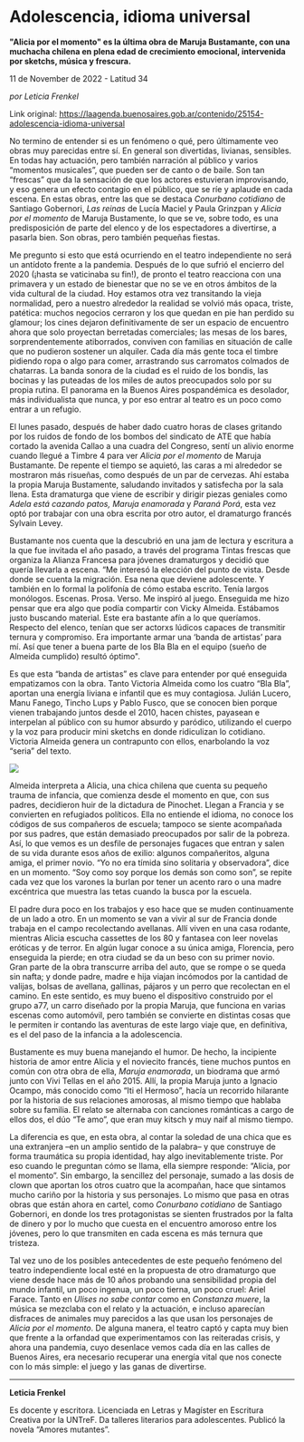 # Adolescencia, idioma universal

**"Alicia por el momento" es la última obra de Maruja Bustamante, con una muchacha chilena en plena edad de crecimiento emocional, intervenida por sketchs, música y frescura.**

11 de November de 2022 - Latitud 34

_por Leticia Frenkel_

Link original: https://laagenda.buenosaires.gob.ar/contenido/25154-adolescencia-idioma-universal



No termino de entender si es un fenómeno o qué, pero últimamente veo obras muy parecidas entre sí. En general son divertidas, livianas, sensibles. En todas hay actuación, pero también narración al público y varios “momentos musicales”, que pueden ser de canto o de baile. Son tan “frescas” que da la sensación de que los actores estuvieran improvisando, y eso genera un efecto contagio en el público, que se ríe y aplaude en cada escena. En estas obras, entre las que se destaca *Conurbano cotidiano* de Santiago Gobernori, *Las reinas* de Lucía Maciel y Paula Grinzpan y *Alicia por el momento* de Maruja Bustamente, lo que se ve, sobre todo, es una predisposición de parte del elenco y de los espectadores a divertirse, a pasarla bien. Son obras, pero también pequeñas fiestas.




Me pregunto si esto que está ocurriendo en el teatro independiente no será un antídoto frente a la pandemia. Después de lo que sufrió el encierro del 2020 (¡hasta se vaticinaba su fin!), de pronto el teatro reacciona con una primavera y un estado de bienestar que no se ve en otros ámbitos de la vida cultural de la ciudad. Hoy estamos otra vez transitando la vieja normalidad, pero a nuestro alrededor la realidad se volvió más opaca, triste, patética: muchos negocios cerraron y los que quedan en pie han perdido su glamour; los cines dejaron definitivamente de ser un espacio de encuentro ahora que solo proyectan berretadas comerciales; las mesas de los bares, sorprendentemente atiborrados, conviven con familias en situación de calle que no pudieron sostener un alquiler. Cada día más gente toca el timbre pidiendo ropa o algo para comer, arrastrando sus carromatos colmados de chatarras. La banda sonora de la ciudad es el ruido de los bondis, las bocinas y las puteadas de los miles de autos preocupados solo por su propia rutina. El panorama en la Buenos Aires pospandémica es desolador, más individualista que nunca, y por eso entrar al teatro es un poco como entrar a un refugio.




El lunes pasado, después de haber dado cuatro horas de clases gritando por los ruidos de fondo de los bombos del sindicato de ATE que había cortado la avenida Callao a una cuadra del Congreso, sentí un alivio enorme cuando llegué a Timbre 4 para ver *Alicia por el momento* de Maruja Bustamante. De repente el tiempo se aquietó, las caras a mi alrededor se mostraron más risueñas, como después de un par de cervezas. Ahí estaba la propia Maruja Bustamente, saludando invitados y satisfecha por la sala llena. Esta dramaturga que viene de escribir y dirigir piezas geniales como *Adela está cazando patos, Maruja enamorada* y *Paraná Porá*, esta vez optó por trabajar con una obra escrita por otro autor, el dramaturgo francés Sylvain Levey.




Bustamante nos cuenta que la descubrió en una jam de lectura y escritura a la que fue invitada el año pasado, a través del programa Tintas frescas que organiza la Alianza Francesa para jóvenes dramaturgos y decidió que quería llevarla a escena. “Me interesó la elección del punto de vista. Desde donde se cuenta la migración. Esa nena que deviene adolescente. Y también en lo formal la polifonía de cómo estaba escrito. Tenía largos monólogos. Escenas. Prosa. Verso. Me inspiró al juego. Enseguida me hizo pensar que era algo que podía compartir con Vicky Almeida. Estábamos justo buscando material. Este era bastante afín a lo que queríamos. Respecto del elenco, tenían que ser actorxs lúdicos capaces de transmitir ternura y compromiso. Era importante armar una ‘banda de artistas’ para mí. Así que tener a buena parte de los Bla Bla en el equipo (sueño de Almeida cumplido) resultó óptimo".




Es que esta “banda de artistas” es clave para entender por qué enseguida empatizamos con la obra. Tanto Victoria Almeida como los cuatro “Bla Bla”, aportan una energía liviana e infantil que es muy contagiosa. Julián Lucero, Manu Fanego, Tincho Lups y Pablo Fusco, que se conocen bien porque vienen trabajando juntos desde el 2010, hacen chistes, payasean e interpelan al público con su humor absurdo y paródico, utilizando el cuerpo y la voz para producir mini sketchs en donde ridiculizan lo cotidiano. Victoria Almeida genera un contrapunto con ellos, enarbolando la voz “seria” del texto.




![](https://cdn.feater.me/files/images/652761/a9e7a764-bae8-434f-9186-1a99e18edb72.png)




Almeida interpreta a Alicia, una chica chilena que cuenta su pequeño trauma de infancia, que comienza desde el momento en que, con sus padres, decidieron huir de la dictadura de Pinochet. Llegan a Francia y se convierten en refugiados políticos. Ella no entiende el idioma, no conoce los códigos de sus compañeros de escuela; tampoco se siente acompañada por sus padres, que están demasiado preocupados por salir de la pobreza. Así, lo que vemos es un desfile de personajes fugaces que entran y salen de su vida durante esos años de exilio: algunos compañeritos, alguna amiga, el primer novio. “Yo no era tímida sino solitaria y observadora”, dice en un momento. “Soy como soy porque los demás son como son”, se repite cada vez que los varones la burlan por tener un acento raro o una madre excéntrica que muestra las tetas cuando la busca por la escuela.




El padre dura poco en los trabajos y eso hace que se muden continuamente de un lado a otro. En un momento se van a vivir al sur de Francia donde trabaja en el campo recolectando avellanas. Allí viven en una casa rodante, mientras Alicia escucha cassettes de los 80 y fantasea con leer novelas eróticas y de terror. En algún lugar conoce a su única amiga, Florencia, pero enseguida la pierde; en otra ciudad se da un beso con su primer novio. Gran parte de la obra transcurre arriba del auto, que se rompe o se queda sin nafta; y donde padre, madre e hija viajan incómodos por la cantidad de valijas, bolsas de avellana, gallinas, pájaros y un perro que recolectan en el camino. En este sentido, es muy bueno el dispositivo construido por el grupo a77, un carro diseñado por la propia Maruja, que funciona en varias escenas como automóvil, pero también se convierte en distintas cosas que le permiten ir contando las aventuras de este largo viaje que, en definitiva, es el del paso de la infancia a la adolescencia.




Bustamente es muy buena manejando el humor. De hecho, la incipiente historia de amor entre Alicia y el noviecito francés, tiene muchos puntos en común con otra obra de ella, *Maruja enamorada*, un biodrama que armó junto con Vivi Tellas en el año 2015. Allí, la propia Maruja junto a Ignacio Ocampo, más conocido como “Iti el Hermoso”, hacía un recorrido hilarante por la historia de sus relaciones amorosas, al mismo tiempo que hablaba sobre su familia. El relato se alternaba con canciones románticas a cargo de ellos dos, el dúo “Te amo”, que eran muy kitsch y muy naif al mismo tiempo.




La diferencia es que, en esta obra, al contar la soledad de una chica que es una extranjera –en un amplio sentido de la palabra– y que construye de forma traumática su propia identidad, hay algo inevitablemente triste. Por eso cuando le preguntan cómo se llama, ella siempre responde: “Alicia, por el momento”. Sin embargo, la sencillez del personaje, sumado a las dosis de clown que aportan los otros cuatro que la acompañan, hace que sintamos mucho cariño por la historia y sus personajes. Lo mismo que pasa en otras obras que están ahora en cartel, como *Conurbano cotidiano* de Santiago Gobernori, en donde los tres protagonistas se sienten frustrados por la falta de dinero y por lo mucho que cuesta en el encuentro amoroso entre los jóvenes, pero lo que transmiten en cada escena es más ternura que tristeza.




Tal vez uno de los posibles antecedentes de este pequeño fenómeno del teatro independiente local esté en la propuesta de otro dramaturgo que viene desde hace más de 10 años probando una sensibilidad propia del mundo infantil, un poco ingenua, un poco tierna, un poco cruel: Ariel Farace. Tanto en *Ulises no sabe contar* como en *Constanza muere*, la música se mezclaba con el relato y la actuación, e incluso aparecían disfraces de animales muy parecidos a las que usan los personajes de *Alicia por el momento*. De alguna manera, el teatro captó y capta muy bien que frente a la orfandad que experimentamos con las reiteradas crisis, y ahora una pandemia, cuyo desenlace vemos cada día en las calles de Buenos Aires, era necesario recuperar una energía vital que nos conecte con lo más simple: el juego y las ganas de divertirse.




---




**Leticia Frenkel**




Es docente y escritora. Licenciada en Letras y Magíster en Escritura Creativa por la UNTreF. Da talleres literarios para adolescentes. Publicó la novela “Amores mutantes”.




